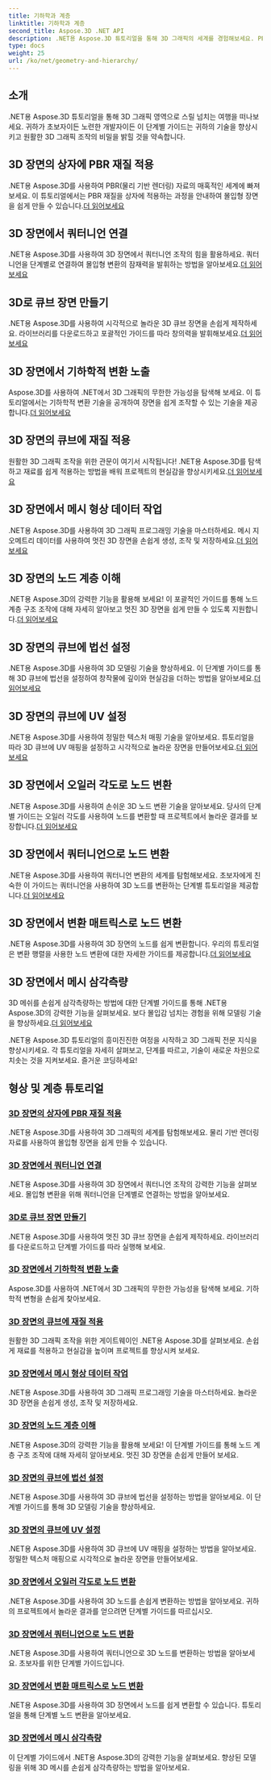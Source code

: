 ```yaml
---
title: 기하학과 계층
linktitle: 기하학과 계층
second_title: Aspose.3D .NET API
description: .NET용 Aspose.3D 튜토리얼을 통해 3D 그래픽의 세계를 경험해보세요. PBR 재질 적용부터 기하학적 변형까지 모든 측면을 손쉽게 마스터하세요.
type: docs
weight: 25
url: /ko/net/geometry-and-hierarchy/
---
```

## 소개

.NET용 Aspose.3D 튜토리얼을 통해 3D 그래픽 영역으로 스릴 넘치는 여행을 떠나보세요. 귀하가 초보자이든 노련한 개발자이든 이 단계별 가이드는 귀하의 기술을 향상시키고 원활한 3D 그래픽 조작의 비밀을 밝힐 것을 약속합니다.

## 3D 장면의 상자에 PBR 재질 적용

 .NET용 Aspose.3D를 사용하여 PBR(물리 기반 렌더링) 자료의 매혹적인 세계에 빠져보세요. 이 튜토리얼에서는 PBR 재질을 상자에 적용하는 과정을 안내하여 몰입형 장면을 쉽게 만들 수 있습니다.[더 읽어보세요](./apply-pbr-material-to-box/)

## 3D 장면에서 쿼터니언 연결

 .NET용 Aspose.3D를 사용하여 3D 장면에서 쿼터니언 조작의 힘을 활용하세요. 쿼터니언을 단계별로 연결하여 몰입형 변환의 잠재력을 발휘하는 방법을 알아보세요.[더 읽어보세요](./concatenate-quaternions/)

## 3D로 큐브 장면 만들기

 .NET용 Aspose.3D를 사용하여 시각적으로 놀라운 3D 큐브 장면을 손쉽게 제작하세요. 라이브러리를 다운로드하고 포괄적인 가이드를 따라 창의력을 발휘해보세요.[더 읽어보세요](./create-cube-scenes/)

## 3D 장면에서 기하학적 변환 노출

 Aspose.3D를 사용하여 .NET에서 3D 그래픽의 무한한 가능성을 탐색해 보세요. 이 튜토리얼에서는 기하학적 변환 기술을 공개하여 장면을 쉽게 조작할 수 있는 기술을 제공합니다.[더 읽어보세요](./expose-geometric-transformation)

## 3D 장면의 큐브에 재질 적용

 원활한 3D 그래픽 조작을 위한 관문이 여기서 시작됩니다! .NET용 Aspose.3D를 탐색하고 재료를 쉽게 적용하는 방법을 배워 프로젝트의 현실감을 향상시키세요.[더 읽어보세요](./material-to-cube/)

## 3D 장면에서 메시 형상 데이터 작업

 .NET용 Aspose.3D를 사용하여 3D 그래픽 프로그래밍 기술을 마스터하세요. 메시 지오메트리 데이터를 사용하여 멋진 3D 장면을 손쉽게 생성, 조작 및 저장하세요.[더 읽어보세요](./mesh-geometry-data/)

## 3D 장면의 노드 계층 이해

 .NET용 Aspose.3D의 강력한 기능을 활용해 보세요! 이 포괄적인 가이드를 통해 노드 계층 구조 조작에 대해 자세히 알아보고 멋진 3D 장면을 쉽게 만들 수 있도록 지원합니다.[더 읽어보세요](./node-hierarchy/)

## 3D 장면의 큐브에 법선 설정

.NET용 Aspose.3D를 사용하여 3D 모델링 기술을 향상하세요. 이 단계별 가이드를 통해 3D 큐브에 법선을 설정하여 창작물에 깊이와 현실감을 더하는 방법을 알아보세요.[더 읽어보세요](./setup-normals-cube/)

## 3D 장면의 큐브에 UV 설정

 .NET용 Aspose.3D를 사용하여 정밀한 텍스처 매핑 기술을 알아보세요. 튜토리얼을 따라 3D 큐브에 UV 매핑을 설정하고 시각적으로 놀라운 장면을 만들어보세요.[더 읽어보세요](./setup-uv-cube/)

## 3D 장면에서 오일러 각도로 노드 변환

 .NET용 Aspose.3D를 사용하여 손쉬운 3D 노드 변환 기술을 알아보세요. 당사의 단계별 가이드는 오일러 각도를 사용하여 노드를 변환할 때 프로젝트에서 놀라운 결과를 보장합니다.[더 읽어보세요](./transformation-node-euler-angles/)

## 3D 장면에서 쿼터니언으로 노드 변환

 .NET용 Aspose.3D를 사용하여 쿼터니언 변환의 세계를 탐험해보세요. 초보자에게 친숙한 이 가이드는 쿼터니언을 사용하여 3D 노드를 변환하는 단계별 튜토리얼을 제공합니다.[더 읽어보세요](./transformation-node-quaternion/)

## 3D 장면에서 변환 매트릭스로 노드 변환

.NET용 Aspose.3D를 사용하여 3D 장면의 노드를 쉽게 변환합니다. 우리의 튜토리얼은 변환 행렬을 사용한 노드 변환에 대한 자세한 가이드를 제공합니다.[더 읽어보세요](./transformation-node-matrix/)

## 3D 장면에서 메시 삼각측량

 3D 메쉬를 손쉽게 삼각측량하는 방법에 대한 단계별 가이드를 통해 .NET용 Aspose.3D의 강력한 기능을 살펴보세요. 보다 몰입감 넘치는 경험을 위해 모델링 기술을 향상하세요.[더 읽어보세요](./triangulate-mesh/)

.NET용 Aspose.3D 튜토리얼의 흥미진진한 여정을 시작하고 3D 그래픽 전문 지식을 향상시키세요. 각 튜토리얼을 자세히 살펴보고, 단계를 따르고, 기술이 새로운 차원으로 치솟는 것을 지켜보세요. 즐거운 코딩하세요!
## 형상 및 계층 튜토리얼
### [3D 장면의 상자에 PBR 재질 적용](./apply-pbr-material-to-box/)
.NET용 Aspose.3D를 사용하여 3D 그래픽의 세계를 탐험해보세요. 물리 기반 렌더링 자료를 사용하여 몰입형 장면을 쉽게 만들 수 있습니다.
### [3D 장면에서 쿼터니언 연결](./concatenate-quaternions/)
.NET용 Aspose.3D를 사용하여 3D 장면에서 쿼터니언 조작의 강력한 기능을 살펴보세요. 몰입형 변환을 위해 쿼터니언을 단계별로 연결하는 방법을 알아보세요.
### [3D로 큐브 장면 만들기](./create-cube-scenes/)
.NET용 Aspose.3D를 사용하여 멋진 3D 큐브 장면을 손쉽게 제작하세요. 라이브러리를 다운로드하고 단계별 가이드를 따라 실행해 보세요.
### [3D 장면에서 기하학적 변환 노출](./expose-geometric-transformation/)
Aspose.3D를 사용하여 .NET에서 3D 그래픽의 무한한 가능성을 탐색해 보세요. 기하학적 변형을 손쉽게 찾아보세요.
### [3D 장면의 큐브에 재질 적용](./material-to-cube/)
원활한 3D 그래픽 조작을 위한 게이트웨이인 .NET용 Aspose.3D를 살펴보세요. 손쉽게 재료를 적용하고 현실감을 높이며 프로젝트를 향상시켜 보세요.
### [3D 장면에서 메시 형상 데이터 작업](./mesh-geometry-data/)
.NET용 Aspose.3D를 사용하여 3D 그래픽 프로그래밍 기술을 마스터하세요. 놀라운 3D 장면을 손쉽게 생성, 조작 및 저장하세요.
### [3D 장면의 노드 계층 이해](./node-hierarchy/)
.NET용 Aspose.3D의 강력한 기능을 활용해 보세요! 이 단계별 가이드를 통해 노드 계층 구조 조작에 대해 자세히 알아보세요. 멋진 3D 장면을 손쉽게 만들어 보세요.
### [3D 장면의 큐브에 법선 설정](./setup-normals-cube/)
.NET용 Aspose.3D를 사용하여 3D 큐브에 법선을 설정하는 방법을 알아보세요. 이 단계별 가이드를 통해 3D 모델링 기술을 향상하세요.
### [3D 장면의 큐브에 UV 설정](./setup-uv-cube/)
.NET용 Aspose.3D를 사용하여 3D 큐브에 UV 매핑을 설정하는 방법을 알아보세요. 정밀한 텍스처 매핑으로 시각적으로 놀라운 장면을 만들어보세요.
### [3D 장면에서 오일러 각도로 노드 변환](./transformation-node-euler-angles/)
.NET용 Aspose.3D를 사용하여 3D 노드를 손쉽게 변환하는 방법을 알아보세요. 귀하의 프로젝트에서 놀라운 결과를 얻으려면 단계별 가이드를 따르십시오.
### [3D 장면에서 쿼터니언으로 노드 변환](./transformation-node-quaternion/)
.NET용 Aspose.3D를 사용하여 쿼터니언으로 3D 노드를 변환하는 방법을 알아보세요. 초보자를 위한 단계별 가이드입니다.
### [3D 장면에서 변환 매트릭스로 노드 변환](./transformation-node-matrix/)
.NET용 Aspose.3D를 사용하여 3D 장면에서 노드를 쉽게 변환할 수 있습니다. 튜토리얼을 통해 단계별 노드 변환을 알아보세요.
### [3D 장면에서 메시 삼각측량](./triangulate-mesh/)
이 단계별 가이드에서 .NET용 Aspose.3D의 강력한 기능을 살펴보세요. 향상된 모델링을 위해 3D 메시를 손쉽게 삼각측량하는 방법을 알아보세요.